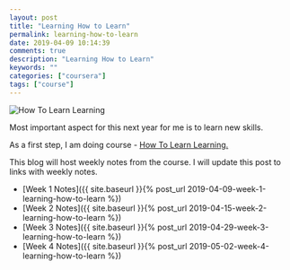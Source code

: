 ```yaml
---
layout: post
title: "Learning How to Learn"
permalink: learning-how-to-learn
date: 2019-04-09 10:14:39
comments: true
description: "Learning How to Learn"
keywords: ""
categories: ["coursera"]
tags: ["course"]
---
```

![How To Learn Learning](/images/how-to-learn-learning.png)

Most important aspect for this next year for me is to learn new skills.

As a first step, I am doing course - [How To Learn Learning.](https://www.coursera.org/learn/learning-how-to-learn/)

This blog will host weekly notes from the course. I will update this post to links with weekly notes.

* [Week 1 Notes]({{ site.baseurl }}{% post_url 2019-04-09-week-1-learning-how-to-learn %})
* [Week 2 Notes]({{ site.baseurl }}{% post_url 2019-04-15-week-2-learning-how-to-learn %})
* [Week 3 Notes]({{ site.baseurl }}{% post_url 2019-04-29-week-3-learning-how-to-learn %})
* [Week 4 Notes]({{ site.baseurl }}{% post_url 2019-05-02-week-4-learning-how-to-learn %})
